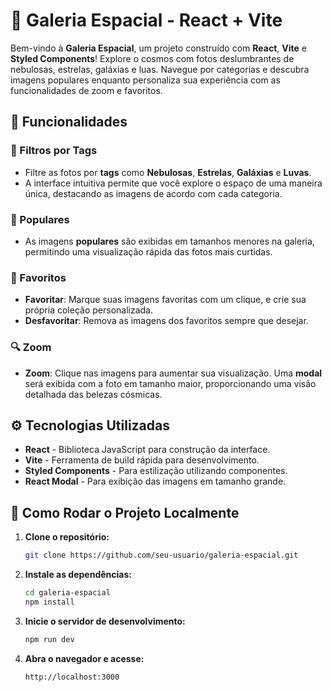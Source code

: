 
# 🌌 Galeria Espacial - React + Vite

Bem-vindo à **Galeria Espacial**, um projeto construído com **React**, **Vite** e **Styled Components**! Explore o cosmos com fotos deslumbrantes de nebulosas, estrelas, galáxias e luas. Navegue por categorias e descubra imagens populares enquanto personaliza sua experiência com as funcionalidades de zoom e favoritos.

## 🚀 Funcionalidades

### 🌠 Filtros por Tags
- Filtre as fotos por **tags** como **Nebulosas**, **Estrelas**, **Galáxias** e **Luvas**.
- A interface intuitiva permite que você explore o espaço de uma maneira única, destacando as imagens de acordo com cada categoria.

### 🌟 Populares
- As imagens **populares** são exibidas em tamanhos menores na galeria, permitindo uma visualização rápida das fotos mais curtidas.

### 💖 Favoritos
- **Favoritar**: Marque suas imagens favoritas com um clique, e crie sua própria coleção personalizada.
- **Desfavoritar**: Remova as imagens dos favoritos sempre que desejar.

### 🔍 Zoom
- **Zoom**: Clique nas imagens para aumentar sua visualização. Uma **modal** será exibida com a foto em tamanho maior, proporcionando uma visão detalhada das belezas cósmicas.

## ⚙️ Tecnologias Utilizadas

- **React** - Biblioteca JavaScript para construção da interface.
- **Vite** - Ferramenta de build rápida para desenvolvimento.
- **Styled Components** - Para estilização utilizando componentes.
- **React Modal** - Para exibição das imagens em tamanho grande.

## 🏃 Como Rodar o Projeto Localmente

1. **Clone o repositório:**

   ```bash
   git clone https://github.com/seu-usuario/galeria-espacial.git
   ```

2. **Instale as dependências:**

   ```bash
   cd galeria-espacial
   npm install
   ```

3. **Inicie o servidor de desenvolvimento:**

   ```bash
   npm run dev
   ```

4. **Abra o navegador e acesse:**

   ```bash
   http://localhost:3000
   ```

